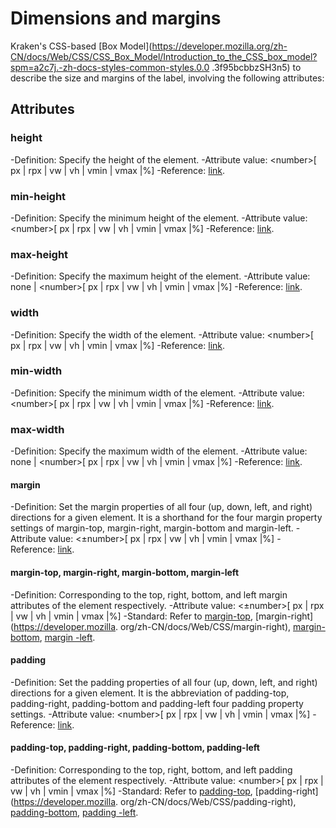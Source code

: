 # Dimensions and margins

Kraken's CSS-based [Box Model](https://developer.mozilla.org/zh-CN/docs/Web/CSS/CSS_Box_Model/Introduction_to_the_CSS_box_model?spm=a2c7j.-zh-docs-styles-common-styles.0.0 .3f95bcbbzSH3n5) to describe the size and margins of the label, involving the following attributes:

## Attributes

### height

-Definition: Specify the height of the element.
-Attribute value: \<number>[ px | rpx | vw | vh | vmin | vmax |%]
-Reference: [link](https://developer.mozilla.org/zh-CN/docs/Web/CSS/height).

### min-height

-Definition: Specify the minimum height of the element.
-Attribute value: \<number>[ px | rpx | vw | vh | vmin | vmax |%]
-Reference: [link](https://developer.mozilla.org/zh-CN/docs/Web/CSS/min-height).

### max-height

-Definition: Specify the maximum height of the element.
-Attribute value: none | \<number>[ px | rpx | vw | vh | vmin | vmax |%]
-Reference: [link](https://developer.mozilla.org/zh-CN/docs/Web/CSS/max-height).

### width

-Definition: Specify the width of the element.
-Attribute value: \<number>[ px | rpx | vw | vh | vmin | vmax |%]
-Reference: [link](https://developer.mozilla.org/zh-CN/docs/Web/CSS/width).

### min-width

-Definition: Specify the minimum width of the element.
-Attribute value: \<number>[ px | rpx | vw | vh | vmin | vmax |%]
-Reference: [link](https://developer.mozilla.org/zh-CN/docs/Web/CSS/min-width).

### max-width

-Definition: Specify the maximum width of the element.
-Attribute value: none | \<number>[ px | rpx | vw | vh | vmin | vmax |%]
-Reference: [link](https://developer.mozilla.org/zh-CN/docs/Web/CSS/max-width).

#### margin

-Definition: Set the margin properties of all four (up, down, left, and right) directions for a given element. It is a shorthand for the four margin property settings of margin-top, margin-right, margin-bottom and margin-left.
-Attribute value: <±number>[ px | rpx | vw | vh | vmin | vmax |%]
-Reference: [link](https://developer.mozilla.org/zh-CN/docs/Web/CSS/margin).

#### margin-top, margin-right, margin-bottom, margin-left

-Definition: Corresponding to the top, right, bottom, and left margin attributes of the element respectively.
-Attribute value: <±number>[ px | rpx | vw | vh | vmin | vmax |%]
-Standard: Refer to [margin-top](https://developer.mozilla.org/zh-CN/docs/Web/CSS/margin-top), [margin-right](https://developer.mozilla. org/zh-CN/docs/Web/CSS/margin-right), [margin-bottom](https://developer.mozilla.org/zh-CN/docs/Web/CSS/margin-bottom), [margin -left](https://developer.mozilla.org/zh-CN/docs/Web/CSS/margin-left).

#### padding

-Definition: Set the padding properties of all four (up, down, left, and right) directions for a given element. It is the abbreviation of padding-top, padding-right, padding-bottom and padding-left four padding property settings.
-Attribute value: \<number>[ px | rpx | vw | vh | vmin | vmax |%]
-Reference: [link](https://developer.mozilla.org/zh-CN/docs/Web/CSS/padding).

#### padding-top, padding-right, padding-bottom, padding-left

-Definition: Corresponding to the top, right, bottom, and left padding attributes of the element respectively.
-Attribute value: \<number>[ px | rpx | vw | vh | vmin | vmax |%]
-Standard: Refer to [padding-top](https://developer.mozilla.org/zh-CN/docs/Web/CSS/padding-top), [padding-right](https://developer.mozilla. org/zh-CN/docs/Web/CSS/padding-right), [padding-bottom](https://developer.mozilla.org/zh-CN/docs/Web/CSS/padding-bottom), [padding -left](https://developer.mozilla.org/zh-CN/docs/Web/CSS/padding-left).
